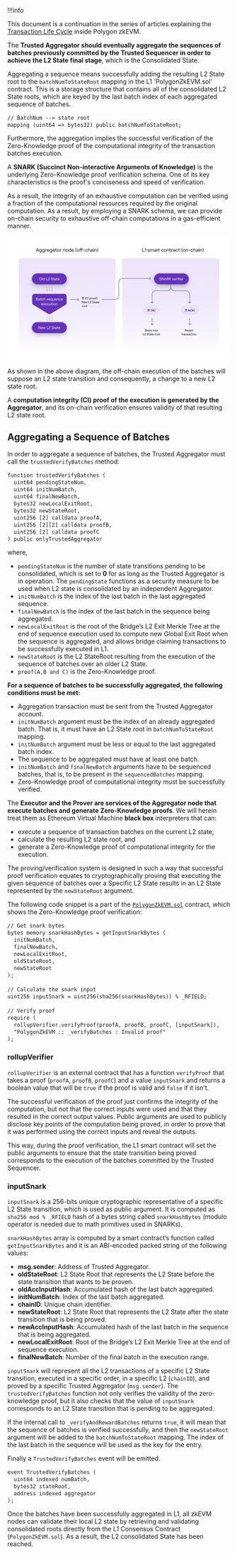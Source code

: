 
!!!info

This document is a continuation in the series of articles explaining the [<ins>Transaction Life Cycle</ins>](submit-transaction.md) inside Polygon zkEVM.

The **Trusted Aggregator should eventually aggregate the sequences of batches previously committed by the Trusted Sequencer in order to achieve the L2 State final stage**, which is the Consolidated State.

Aggregating a sequence means successfully adding the resulting L2 State root to the `batchNumToStateRoot` mapping in the L1 'PolygonZkEVM.sol' contract. This is a storage structure that contains all of the consolidated L2 State roots, which are keyed by the last batch index of each aggregated sequence of batches.

```
// BatchNum --> state root
mapping (uint64 => bytes32) public batchNumToStateRoot;
```

Furthermore, the aggregation implies the successful verification of the Zero-Knowledge proof of the computational integrity of the transaction batches execution.

A **SNARK (Succinct Non-interactive Arguments of Knowledge)** is the underlying Zero-Knowledge proof verification schema. One of its key characteristics is the proof's conciseness and speed of verification.

As a result, the integrity of an exhaustive computation can be verified using a fraction of the computational resources required by the original computation. As a result, by employing a SNARK schema, we can provide on-chain security to exhaustive off-chain computations in a gas-efficient manner.

![Off-chain L2 state transition with on-chain security inheritance](../../img/zkEVM/05l2-off-chain-on-chain-trans.png)

As shown in the above diagram, the off-chain execution of the batches will suppose an L2 state transition and consequently, a change to a new L2 state root.

A **computation integrity (CI) proof of the execution is generated by the Aggregator**, and its on-chain verification ensures validity of that resulting L2 state root.

## Aggregating a Sequence of Batches

In order to aggregate a sequence of batches, the Trusted Aggregator must call the `trustedVerifyBatches` method:

```
function trustedVerifyBatches (
  uint64 pendingStateNum,
  uint64 initNumBatch,
  uint64 finalNewBatch,
  bytes32 newLocalExitRoot,
  bytes32 newStateRoot,
  uint256 [2] calldata proofA,
  uint256 [2][2] calldata proofB,
  uint256 [2] calldata proofC
) public onlyTrustedAggregator
```

​where,

- `pendingStateNum` is the number of state transitions pending to be consolidated, which is set to **0** for as long as the Trusted Aggregator is in operation. The `pendingState` functions as a security measure to be used when L2 state is consolidated by an independent Aggregator.
- `initNumBatch` is the index of the last batch in the last aggregated sequence.
- `finalNewBatch` is the index of the last batch in the sequence being aggregated.
- `newLocalExitRoot` is the root of the Bridge’s L2 Exit Merkle Tree at the end of sequence execution used to compute new Global Exit Root when the sequence is aggregated, and allows bridge claiming transactions to be successfully executed in L1.
- `newStateRoot` is the L2 StateRoot resulting from the execution of the sequence of batches over an older L2 State.
- `proof(A,B and C)` is the Zero-Knowledge proof.

**For a sequence of batches to be successfully aggregated, the following conditions must be met:**

- Aggregation transaction must be sent from the Trusted Aggregator account.
- `initNumBatch` argument must be the index of an already aggregated batch. That is, it must have an L2 State root in `batchNumToStateRoot` mapping.
- `initNumBatch` argument must be less or equal to the last aggregated batch index.
- The sequence to be aggregated must have at least one batch.
- `initNumBatch` and `finalNewBatch` arguments have to be sequenced batches, that is, to be present in the `sequencedBatches` mapping.
- Zero-Knowledge proof of computational integrity must be successfully verified.

The **Executor and the Prover are services of the Aggregator node that execute batches and generate Zero-Knowledge proofs**. We will herein treat them as Ethereum Virtual Machine **black box** interpreters that can:

- execute a sequence of transaction batches on the current L2 state,
- calculate the resulting L2 state root, and
- generate a Zero-Knowledge proof of computational integrity for the execution.

The proving/verification system is designed in such a way that successful proof verification equates to cryptographically proving that executing the given sequence of batches over a Specific L2 State results in an L2 State represented by the `newStateRoot` argument.

The following code snippet is a part of the [`PolygonZkEVM.sol`](https://github.com/0xPolygonHermez/zkevm-contracts/blob/main/contracts/PolygonZkEVM.sol) contract, which shows the Zero-Knowledge proof verification:

```
// Get snark bytes
bytes memory snarkHashBytes = getInputSnarkBytes (
  initNumBatch,
  finalNewBatch,
  newLocalExitRoot,
  oldStateRoot,
  newStateRoot
);

// Calculate the snark input
uint256 inputSnark = uint256(sha256(snarkHashBytes)) % _RFIELD;

// Verify proof
require (
  rollupVerifier.verifyProof(proofA, proofB, proofC, [inputSnark]),
  "PolygonZkEVM :: _verifyBatches : Invalid proof"
);
```

### rollupVerifier

`rollupVerifier` is an external contract that has a function `verifyProof` that takes a proof (`proofA`, `proofB`, `proofC`) and a value `inputSnark` and returns a boolean value that will be `true` if the proof is valid and `false` if it isn’t.

The successful verification of the proof just confirms the integrity of the computation, but not that the correct inputs were used and that they resulted in the correct output values. Public arguments are used to publicly disclose key points of the computation being proved, in order to prove that it was performed using the correct inputs and reveal the outputs.

This way, during the proof verification, the L1 smart contract will set the public arguments to ensure that the state transition being proved corresponds to the execution of the batches committed by the Trusted Sequencer.

### inputSnark

`inputSnark` is a 256-bits unique cryptographic representative of a specific L2 State transition, which is used as public argument. It is computed as `sha256 mod % _RFIELD` hash of a bytes string called `snarkHashBytes` (modulo operator is needed due to math primitives used in SNARKs).

`snarkHashBytes` array is computed by a smart contract’s function called `getInputSnarkBytes` and it is an ABI-encoded packed string of the following values:

- **msg.sender**: Address of Trusted Aggregator.
- **oldStateRoot**: L2 State Root that represents the L2 State before the state transition
that wants to be proven.
- **oldAccInputHash**: Accumulated hash of the last batch aggregated.
- **initNumBatch**: Index of the last batch aggregated.
- **chainID**: Unique chain identifier.
- **newStateRoot**: L2 State Root that represents the L2 State after the state transition
that is being proved.
- **newAccInputHash**: Accumulated hash of the last batch in the sequence that is
being aggregated.
- **newLocalExitRoot**: Root of the Bridge’s L2 Exit Merkle Tree at the end of
sequence execution.
- **finalNewBatch**: Number of the final batch in the execution range.

`inputSnark` will represent all the L2 transactions of a specific L2 State transition, executed in a specific order, in a specific L2 (`chainID`), and proved by a specific Trusted Aggregator (`msg.sender`). The `trustedVerifyBatches` function not only verifies the validity of the zero-knowledge proof, but it also checks that the value of `inputSnark` corresponds to an L2 State transition that is pending to be aggregated.

If the internal call to `_verifyAndRewardBatches` returns `true`, it will mean that the sequence of batches is verified successfully, and then the `newStateRoot` argument will be added to the `batchNumToStateRoot` mapping. The index of the last batch in the sequence will be used as the key for the entry.

Finally a `TrustedVerifyBatches` event will be emitted.

```
event TrustedVerifyBatches (
  uint64 indexed numBatch,
  bytes32 stateRoot,
  address indexed aggregator
);
```

Once the batches have been successfully aggregated in L1, all zkEVM nodes can validate their local L2 state by retrieving and validating consolidated roots directly from the L1 Consensus Contract (`PolygonZkEVM.sol`). As a result, the L2 consolidated State has been reached.
